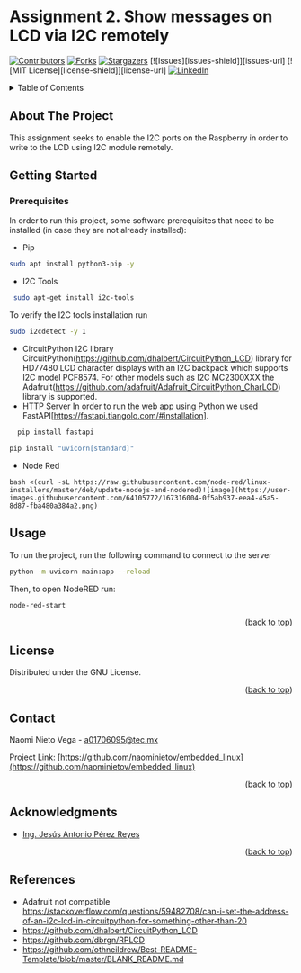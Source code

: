 # Assignment 2. Show messages on LCD via I2C remotely

<div id="top"></div>

<!-- PROJECT SHIELDS -->
[![Contributors][contributors-shield]][contributors-url]
[![Forks][forks-shield]][forks-url]
[![Stargazers][stars-shield]][stars-url]
[![Issues][issues-shield]][issues-url]
[![MIT License][license-shield]][license-url]
[![LinkedIn][linkedin-shield]][linkedin-url]

<!-- TABLE OF CONTENTS -->
<details>
  <summary>Table of Contents</summary>
  <ol>
    <li>
      <a href="#about-the-project">About The Project</a>
    </li>
    <li>
      <a href="#getting-started">Getting Started</a>
      <ul>
        <li><a href="#prerequisites">Prerequisites</a></li>
        <li><a href="#installation">Installation</a></li>
      </ul>
    </li>
    <li><a href="#usage">Usage</a></li>
    <li><a href="#license">License</a></li>
    <li><a href="#contact">Contact</a></li>
    <li><a href="#acknowledgments">Acknowledgments</a></li>
    <li><a href="#references">References</a></li>
  </ol>
</details>

<!-- ABOUT THE PROJECT -->
## About The Project

This assignment seeks to enable the I2C ports on the Raspberry in order to write to the LCD using I2C module remotely. 

<!-- GETTING STARTED -->
## Getting Started

### Prerequisites

In order to run this project, some software prerequisites that need to be installed (in case they are not already installed):

* Pip
```sh
sudo apt install python3-pip -y
```
* I2C Tools
```sh
 sudo apt-get install i2c-tools
  ```
 To verify the I2C tools installation run 
 ```sh 
 sudo i2cdetect -y 1 
 ```
* CircuitPython I2C library
CircuitPython(https://github.com/dhalbert/CircuitPython_LCD) library for HD77480 LCD character displays with an I2C backpack which supports I2C model PCF8574. For other models such as I2C MC2300XXX the Adafruit(https://github.com/adafruit/Adafruit_CircuitPython_CharLCD) library is supported. 
* HTTP Server
In order to run the web app using Python we used FastAPI[https://fastapi.tiangolo.com/#installation].
```sh
  pip install fastapi
  ```
  ```sh
  pip install "uvicorn[standard]"
  ```
* Node Red
```
bash <(curl -sL https://raw.githubusercontent.com/node-red/linux-installers/master/deb/update-nodejs-and-nodered)![image](https://user-images.githubusercontent.com/64105772/167316004-0f5ab937-eea4-45a5-8d87-fba480a384a2.png)
```

<!-- USAGE EXAMPLES -->
## Usage

To run the project, run the following command to connect to the server
```sh
python -m uvicorn main:app --reload
```
Then, to open NodeRED run:
```sh
node-red-start
```

<p align="right">(<a href="#top">back to top</a>)</p>



<!-- LICENSE -->
## License

Distributed under the GNU License. 

<p align="right">(<a href="#top">back to top</a>)</p>


<!-- CONTACT -->
## Contact

Naomi Nieto Vega - a01706095@tec.mx

Project Link: [https://github.com/naominietov/embedded_linux](https://github.com/naominietov/embedded_linux)

<p align="right">(<a href="#top">back to top</a>)</p>



<!-- ACKNOWLEDGMENTS -->
## Acknowledgments

* [Ing. Jesús Antonio Pérez Reyes](antonio.perez@tec.mx)

<p align="right">(<a href="#top">back to top</a>)</p>


## References

* Adafruit not compatible
https://stackoverflow.com/questions/59482708/can-i-set-the-address-of-an-i2c-lcd-in-circuitpython-for-something-other-than-20
* https://github.com/dhalbert/CircuitPython_LCD
* https://github.com/dbrgn/RPLCD
* https://github.com/othneildrew/Best-README-Template/blob/master/BLANK_README.md

<!-- MARKDOWN LINKS & IMAGES -->
<!-- https://www.markdownguide.org/basic-syntax/#reference-style-links -->
[contributors-shield]: https://img.shields.io/github/contributors/naominietov/embedded_linux.svg?style=for-the-badge
[contributors-url]: https://github.com/naominietov/embedded_linux/graphs/contributors
[forks-shield]: https://img.shields.io/github/forks/naominietov/embedded_linux.svg?style=for-the-badge
[forks-url]: https://github.com/naominietov/embedded_linux/network/members
[stars-shield]: https://img.shields.io/github/stars/naominietov/embedded_linux.svg?style=for-the-badge
[stars-url]: https://github.com/naominietov/embedded_linux/stargazers
[linkedin-shield]: https://img.shields.io/badge/-LinkedIn-black.svg?style=for-the-badge&logo=linkedin&colorB=555
[linkedin-url]: https://www.linkedin.com/in/naominietov/
